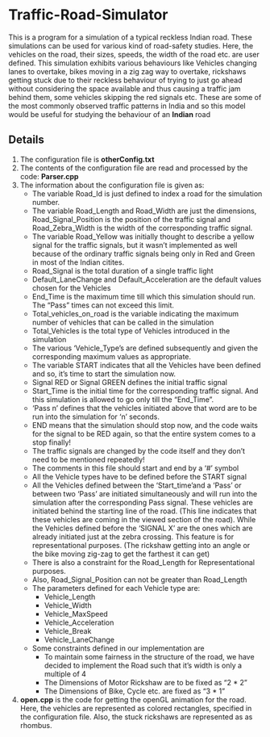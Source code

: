 # Traffic-Road-Simulator

This is a program for a simulation of a typical reckless Indian road. These simulations can be used for various kind of road-safety studies. Here, the vehicles on the road, their sizes, speeds, the width of the road etc. are user defined. This simulation exhibits various behaviours like Vehicles changing lanes to overtake, bikes moving in a zig zag way to overtake, rickshaws getting stuck due to their reckless behaviour of trying to just go ahead without considering the space available and thus causing a traffic jam behind them, some vehicles skipping the red signals etc. These are some of the most commonly observed traffic patterns in India and so this model would be useful for studying the behaviour of an **Indian** road

## Details

1. The configuration file is **otherConfig.txt**
2. The contents of the configuration file are read and processed by the code: **Parser.cpp**
3. The information about the configuration file is given as:
    * The variable Road_Id is just defined to index a road for the simulation number.
    * The variable Road_Length and Road_Width are just the dimensions, Road_Signal_Position is the position of the traffic signal and Road_Zebra_Width is the width of the corresponding traffic signal. 
    * The variable Road_Yellow was initially thought to describe a yellow signal for the traffic signals, but it wasn’t implemented as well because of the ordinary traffic signals being only in Red and Green in most of the Indian citites.
    * Road_Signal is the total duration of a single traffic light
    * Default_LaneChange and Default_Acceleration are the default values chosen for the Vehicles
    * End_Time is the maximum time till which this simulation should run. The “Pass” times can not exceed this limit.
    * Total_vehicles_on_road is the variable indicating the maximum number of vehicles that can be called in the simulation
    * Total_Vehicles is the total type of Vehicles introduced in the simulation
    * The various ‘Vehicle_Type’s are defined subsequently and given the corresponding maximum values as appropriate.
    * The variable START indicates that all the Vehicles have been defined and so, it’s time to start the simulation now.
    * Signal RED or Signal GREEN defines the initial traffic signal
    * Start_Time is the initial time for the corresponding traffic signal. And this simulation is allowed to go only till the “End_Time”.
    * ‘Pass n’ defines that the vehicles initiated above that word are to be run into the simulation for ‘n’ seconds.
    * END means that the simulation should stop now, and the code waits for the signal to be RED again, so that the entire system comes to a stop finally!	
    * The traffic signals are changed by the code itself and they don’t need to be mentioned repeatedly!
    * The comments in this file should start and end by a ‘#’ symbol
    * All the Vehicle types have to be defined before the START signal
    * All the Vehicles defined between the ‘Start_time’and a ‘Pass’ or between two ‘Pass’ are initiated simultaneously and will run into the simulation after the corresponding Pass signal. These vehicles are initiated behind the starting line of the road. (This line indicates that these vehicles are coming in the viewed section of the road). While the Vehicles defined before the ‘SIGNAL X’ are the ones which are already initiated just at the zebra crossing. This feature is for representational purposes. (The rickshaw getting into an angle or the bike moving zig-zag to get the farthest it can get)
    * There is also a constraint for the Road_Length for Representational purposes.
    * Also, Road_Signal_Position can not be greater than Road_Length
    * The parameters defined for each Vehicle type are:
        * Vehicle_Length
        * Vehicle_Width
        * Vehicle_MaxSpeed
        * Vehicle_Acceleration
        * Vehicle_Break
        * Vehicle_LaneChange
     * Some constraints defined in our implementation are
        * To maintain some fairness in the structure of the road, we have decided to implement the Road such that it’s width is only a multiple of 4
        * The Dimensions of Motor Rickshaw are to be fixed as “2 * 2”
        * The Dimensions of Bike, Cycle etc. are fixed as “3 * 1”
4. **open.cpp** is the code for getting the openGL animation for the road. Here, the vehicles are represented as colored rectangles, specified in the configuration file. Also, the stuck rickshaws are represented as as rhombus.         


